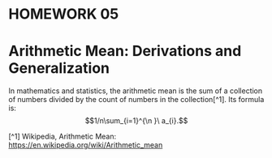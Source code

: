# HOMEWORK 05

# Arithmetic Mean: Derivations and Generalization

In mathematics and statistics, the arithmetic mean is the sum of a collection of numbers divided by the count of numbers in the collection[^1].
Its formula is: $$1/n\sum_{i=1}^{\n }\ a_{i}.$$

[^1] Wikipedia, Arithmetic Mean: https://en.wikipedia.org/wiki/Arithmetic_mean
